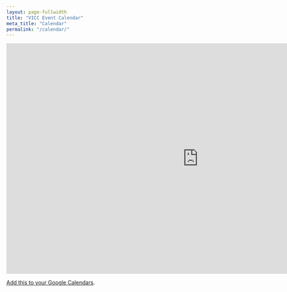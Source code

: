 ```yaml
---
layout: page-fullwidth
title: "VICC Event Calendar"
meta_title: "Calendar"
permalink: "/calendar/"
---
```


<iframe src="https://calendar.google.com/calendar/embed?src=hoqbekef482i82qchod34icflk%40group.calendar.google.com&ctz=America%2FNew_York" style="border: 0" width="1000" height="600" frameborder="0" scrolling="no"></iframe>

[Add this to your Google Calendars](https://calendar.google.com/calendar?cid=aG9xYmVrZWY0ODJpODJxY2hvZDM0aWNmbGtAZ3JvdXAuY2FsZW5kYXIuZ29vZ2xlLmNvbQ).